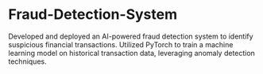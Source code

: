 # Fraud-Detection-System
Developed and deployed an AI-powered fraud detection system to identify suspicious financial transactions. Utilized PyTorch to train a machine learning model on historical transaction data, leveraging anomaly detection techniques.
